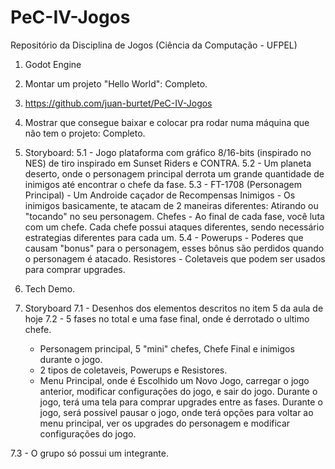 # PeC-IV-Jogos
Repositório da Disciplina de Jogos (Ciência da Computação - UFPEL)

1. Godot Engine

2. Montar um projeto "Hello World": Completo.

3. https://github.com/juan-burtet/PeC-IV-Jogos

4. Mostrar que consegue baixar e colocar pra rodar numa máquina que não tem o projeto: Completo.

5. Storyboard:
  5.1 - Jogo plataforma com gráfico 8/16-bits (inspirado no NES) de tiro inspirado
  em Sunset Riders e CONTRA.
  5.2 - Um planeta deserto, onde o personagem principal derrota um grande quantidade
  de inimigos até encontrar o chefe da fase.
  5.3 - FT-1708 (Personagem Principal) - Um Androide caçador de Recompensas
        Inimigos - Os inimigos basicamente, te atacam de 2 maneiras diferentes: Atirando ou "tocando"
        no seu personagem.
        Chefes - Ao final de cada fase, você luta com um chefe. Cada chefe possui ataques diferentes,
        sendo necessário estrategias diferentes para cada um.
  5.4 - Powerups - Poderes que causam "bonus" para o personagem, esses bônus são perdidos quando o
  personagem é atacado.
  Resistores - Coletaveis que podem ser usados para comprar upgrades.

6. Tech Demo.

7. Storyboard
  7.1 - Desenhos dos elementos descritos no item 5 da aula de hoje
  7.2 - 5 fases no total e uma fase final, onde é derrotado o ultimo chefe.
      - Personagem principal, 5 "mini" chefes, Chefe Final e inimigos durante o jogo.
      - 2 tipos de coletaveis, Powerups e Resistores.
      - Menu Principal, onde é Escolhido um Novo Jogo, carregar o jogo anterior, modificar configurações
      do jogo, e sair do jogo. Durante o jogo, terá uma tela para comprar upgrades entre as fases. Durante
      o jogo, será possivel pausar o jogo, onde terá opções para voltar ao menu principal, ver os upgrades
      do personagem e modificar configurações do jogo.

  7.3 - O grupo só possui um integrante.
